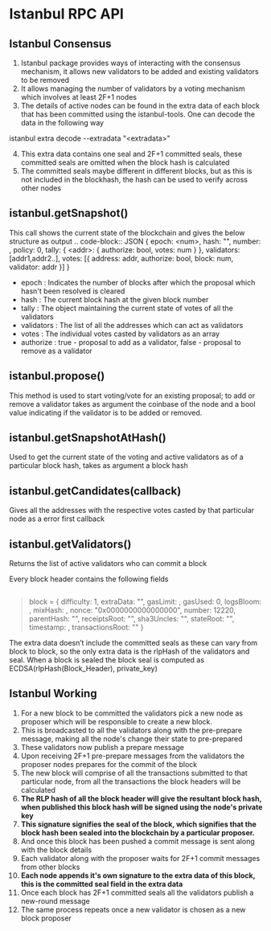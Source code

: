 Istanbul RPC API
================

Istanbul Consensus
------------------

1.  Istanbul package provides ways of interacting with the consensus
    mechanism, it allows new validators to be added and existing
    validators to be removed
2.  It allows managing the number of validators by a voting mechanism
    which involves at least 2F+1 nodes
3.  The details of active nodes can be found in the extra data of each
    block that has been committed using the istanbul-tools. One can
    decode the data in the following way

istanbul extra decode --extradata "\<extradata\>"

4.  This extra data contains one seal and 2F+1 committed seals, these
    committed seals are omitted when the block hash is calculated
5.  The committed seals maybe different in different blocks, but as this
    is not included in the blockhash, the hash can be used to verify
    across other nodes

istanbul.getSnapshot()
----------------------

This call shows the current state of the blockchain and gives the below
structure as output .. code-block:: JSON { epoch: \<num\>, hash: "",
number: , policy: 0, tally: { \<addr\>: { authorize: bool, votes: num }
}, validators: [addr1,addr2..], votes: [{ address: addr, authorize:
bool, block: num, validator: addr }] }

-   epoch : Indicates the number of blocks after which the proposal
    which hasn't been resolved is cleared
-   hash : The current block hash at the given block number
-   tally : The object maintaining the current state of votes of all the
    validators
-   validators : The list of all the addresses which can act as
    validators
-   votes : The individual votes casted by validators as an array
-   authorize : true - proposal to add as a validator, false - proposal
    to remove as a validator

istanbul.propose()
------------------

This method is used to start voting/vote for an existing proposal; to
add or remove a validator takes as argument the coinbase of the node and
a bool value indicating if the validator is to be added or removed.

istanbul.getSnapshotAtHash()
----------------------------

Used to get the current state of the voting and active validators as of
a particular block hash, takes as argument a block hash

istanbul.getCandidates(callback)
--------------------------------

Gives all the addresses with the respective votes casted by that
particular node as a error first callback

istanbul.getValidators()
------------------------

Returns the list of active validators who can commit a block

Every block header contains the following fields

``` {.sourceCode .JSON}
```

> block = { difficulty: 1, extraData: "", gasLimit: , gasUsed: 0,
> logsBloom: , mixHash: , nonce: "0x0000000000000000", number: 12220,
> parentHash: "", receiptsRoot: "", sha3Uncles: "", stateRoot: "",
> timestamp: , transactionsRoot: "" }

The extra data doesn’t include the committed seals as these can vary
from block to block, so the only extra data is the rlpHash of the
validators and seal. When a block is sealed the block seal is computed
as ECDSA(rlpHash(Block\_Header), private\_key)

Istanbul Working
----------------

1.  For a new block to be committed the validators pick a new node as
    proposer which will be responsible to create a new block.
2.  This is broadcasted to all the validators along with the pre-prepare
    message, making all the node's change their state to pre-prepared
3.  These validators now publish a prepare message
4.  Upon receiving 2F+1 pre-prepare messages from the validators the
    proposer nodes prepares for the commit of the block
5.  The new block will comprise of all the transactions submitted to
    that particular node, from all the transactions the block headers
    will be calculated
6.  **The RLP hash of all the block header will give the resultant block
    hash, when published this block hash will be signed using the node's
    private key**
7.  **This signature signifies the seal of the block, which signifies
    that the block hash been sealed into the blockchain by a particular
    proposer.**
8.  And once this block has been pushed a commit message is sent along
    with the block details
9.  Each validator along with the proposer waits for 2F+1 commit
    messages from other blocks
10. **Each node appends it's own signature to the extra data of this
    block, this is the committed seal field in the extra data**
11. Once each block has 2F+1 committed seals all the validators publish
    a new-round message
12. The same process repeats once a new validator is chosen as a new
    block proposer

